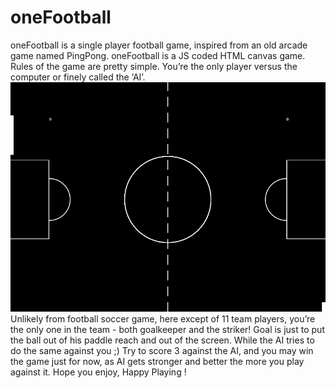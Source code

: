 # oneFootball
oneFootball is a single player football game, inspired from an old arcade game named PingPong.
oneFootball is a JS coded HTML canvas game.
Rules of the game are pretty simple. You’re the only player versus the computer or finely called the ‘AI’. 
![Screenshot](https://github.com/ne3lakolkar/oneFootball/blob/master/Capture.PNG)
Unlikely from football soccer game, here except of 11 team players, you’re the only one in the team - both goalkeeper and the striker!
Goal is just to put the ball out of his paddle reach and out of the screen.  While the AI tries to do the same against you ;)
Try to score 3 against the AI, and you may win the game just for now, as AI gets stronger and better the more you play against it. Hope you enjoy,
Happy Playing !
